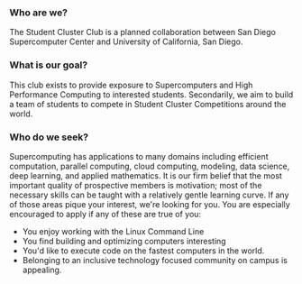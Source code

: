 ### Who are we?

The Student Cluster Club is a planned collaboration between San Diego Supercomputer Center and University of California, 
San Diego.

### What is our goal?

This club exists to provide exposure to Supercomputers and High Performance Computing to interested students.
Secondarily, we aim to build a team of students to compete in Student Cluster Competitions around the world.

### Who do we seek?

Supercomputing has applications to many domains including efficient computation, parallel computing, cloud computing,
modeling, data science, deep learning, and applied mathematics.
It is our firm belief that the most important quality of prospective members is motivation;
most of the necessary skills can be taught with a relatively gentle learning curve.
If any of those areas pique your interest, we're looking for you.
You are especially encouraged to apply if any of these are true of you:
- You enjoy working with the Linux Command Line
- You find building and optimizing computers interesting
- You'd like to execute code on the fastest computers in the world.
- Belonging to an inclusive technology focused community on campus is appealing. 
